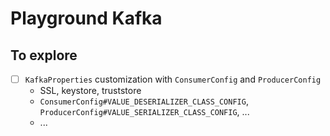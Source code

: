 # Playground Kafka

## To explore

- [ ] `KafkaProperties` customization with `ConsumerConfig` and `ProducerConfig`
    - SSL, keystore, truststore
    - `ConsumerConfig#VALUE_DESERIALIZER_CLASS_CONFIG`, `ProducerConfig#VALUE_SERIALIZER_CLASS_CONFIG`, ...
    - ...
